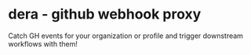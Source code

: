 # dera - github webhook proxy

Catch GH events for your organization or profile and trigger downstream workflows with them!
